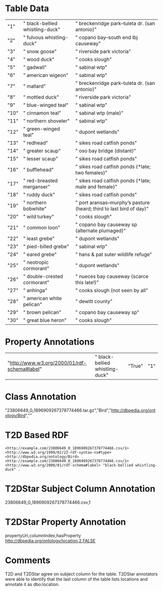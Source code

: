 # Table Data

|      |                                 |                                                                                 |
|------|---------------------------------|---------------------------------------------------------------------------------|
| "1"  | " black-bellied whistling-duck" | " breckenridge park&#8211;tuleta dr. (san antonio)"                             |
| "2"  | " fulvous whistling-duck"       | " copano bay&#8211;south end lbj causeway"                                      |
| "3"  | " snow goose"                   | " riverside park victoria"                                                      |
| "4"  | " wood duck"                    | " cooks slough"                                                                 |
| "5"  | " gadwall"                      | " sabinal wtp"                                                                  |
| "6"  | " american wigeon"              | " sabinal wtp"                                                                  |
| "7"  | " mallard"                      | " breckenridge park&#8211;tuleta dr. (san antonio)"                             |
| "8"  | " mottled duck"                 | " riverside park victoria"                                                      |
| "9"  | " blue-winged teal"             | " sabinal wtp"                                                                  |
| "10" | " cinnamon teal"                | " sabinal wtp (male)"                                                           |
| "11" | " northern shoveler"            | " sabinal wtp"                                                                  |
| "12" | " green-winged teal"            | " dupont wetlands"                                                              |
| "13" | " redhead"                      | " sikes road catfish ponds"                                                     |
| "14" | " greater scaup"                | " oso bay bridge (distant)"                                                     |
| "15" | " lesser scaup"                 | " sikes road catfish ponds"                                                     |
| "16" | " bufflehead"                   | " sikes road catfish ponds (*late; two females)"                                |
| "17" | " red-breasted merganser"       | " sikes road catfish ponds (*late; male and female)"                            |
| "18" | " ruddy duck"                   | " sikes road catfish ponds"                                                     |
| "19" | " northern bobwhite"            | " port aransas&#8211;murphy&#8217;s pasture (heard; third to last bird of day)" |
| "20" | " wild turkey"                  | " cooks slough"                                                                 |
| "21" | " common loon"                  | " copano bay causeway sp (alternate plumaged)"                                  |
| "22" | " least grebe"                  | " dupont wetlands"                                                              |
| "23" | " pied-billed grebe"            | " sabinal wtp"                                                                  |
| "24" | " eared grebe"                  | " hans &amp; pat suter wildlife refuge"                                         |
| "25" | " neotropic cormorant"          | " dupont wetlands"                                                              |
| "26" | " double-crested cormorant"     | " nueces bay causeway (scarce this late!)"                                      |
| "27" | " anhinga"                      | " cooks slough (not seen by all"                                                |
| "28" | " american white pelican"       | " dewitt county"                                                                |
| "29" | " brown pelican"                | " copano bay causeway sp"                                                       |
| "30" | " great blue heron"             | " cooks slough"                                                                 |


# Property Annotations

|                                              |                                 |        |     |
|----------------------------------------------|---------------------------------|--------|-----|
| "http://www.w3.org/2000/01/rdf-schema#label" | " black-bellied whistling-duck" | "True" | "1" |

# Class Annotation

"23806649_0_1896909267378774466.tar.gz","Bird","http://dbpedia.org/ontology/Bird",""

# T2D Based RDF

```
<http://example.com/23806649_0_1896909267378774466.csv/1> <http://www.w3.org/1999/02/22-rdf-syntax-ns#type> <http://dbpedia.org/ontology/Bird> .
<http://example.com/23806649_0_1896909267378774466.csv/1> <http://www.w3.org/2000/01/rdf-schema#label> "black-bellied whistling-duck" .
```

# T2DStar Subject Column Annotation

23806649_0_1896909267378774466.csv,1

# T2DStar Property Annotation

propertyUri,columnIndex,hasProperty
http://dbpedia.org/ontology/location,2,FALSE

# Comments

T2D and T2DStar agree on subject column for the table.
T2DStar annotators were able to identify that the last column of the table lists locations and annotate it as dbo:location.
